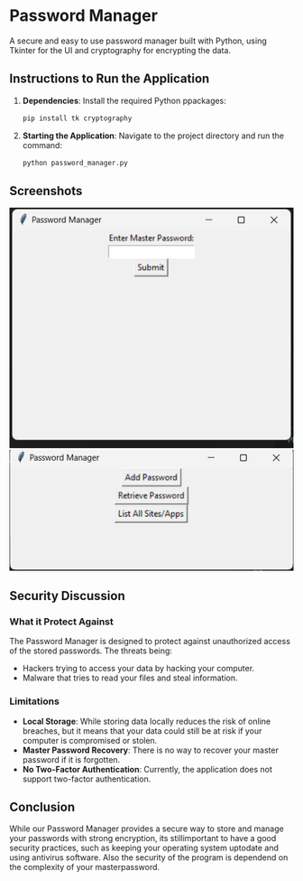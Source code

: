 # Password Manager
A secure and easy to use password manager built with Python, using Tkinter for the UI and cryptography for encrypting the data.
## Instructions to Run the Application

1. **Dependencies**:
   Install the required Python ppackages:
   ```bash
   pip install tk cryptography
   ```

2. **Starting the Application**:
   Navigate to the project directory and run the command:
   ```bash
   python password_manager.py
   ```



## Screenshots
![Start screen](screen1.png)
![Screen after login](screen2.png)

## Security Discussion

### What it Protect Against

The Password Manager is designed to protect against unauthorized access of the stored passwords. The threats being:
- Hackers trying to access your data by hacking your computer.
- Malware that tries to read your files and steal information.


###  Limitations

- **Local Storage**: While storing data locally reduces the risk of online breaches, but it means that your data could still be at risk if your computer is compromised or stolen. 
- **Master Password Recovery**: There is no way to recover your master password if it is forgotten.
- **No Two-Factor Authentication**: Currently, the application does not support two-factor authentication.

## Conclusion

While our Password Manager provides a secure way to store and manage your passwords with strong encryption, its stillimportant to have a good security practices, such as keeping your operating system uptodate and using antivirus software. Also the security of the program is dependend on the complexity of your masterpassword.
